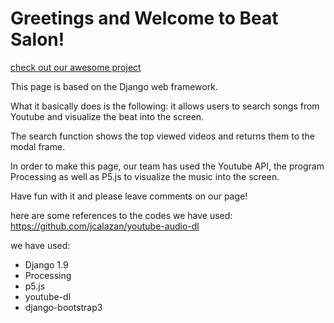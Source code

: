 # Greetings and Welcome to Beat Salon!
[check out our awesome project](https://beatsalon.xyx)

This page is based on the Django web framework.

What it basically does is the following: it allows users to search songs from Youtube and visualize the beat into the screen.

The search function shows the top viewed videos and returns them to the modal frame.

In order to make this page, our team has used the Youtube API, the program Processing as well as P5.js to visualize the music into the screen.

Have fun with it and please leave comments on our page!

here are some references to the codes we have used:
https://github.com/jcalazan/youtube-audio-dl

we have used:

* Django 1.9
* Processing
* p5.js
* youtube-dl
* django-bootstrap3


